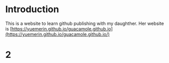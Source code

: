 # Introduction

This is a website to learn github publishing with my daughther. Her website is 
[https://yuemerin.github.io/guacamole.github.io](https://yuemerin.github.io/guacamole.github.io/)
# 2
